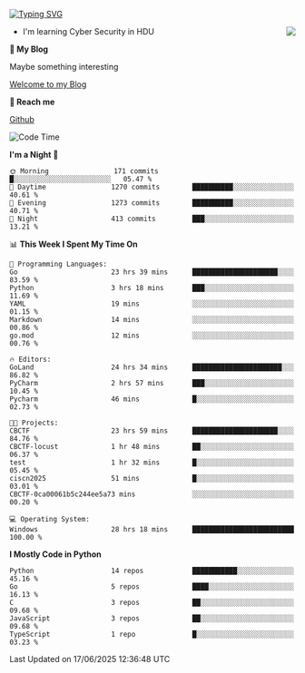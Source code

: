 [![Typing SVG](https://readme-typing-svg.herokuapp.com?font=Fira+Code&pause=1000&random=false&width=450&height=60&lines=Hello+%F0%9F%91%8B%F0%9F%8F%BB;I'm+JBNRZ)](https://git.io/typing-svg)

<a href="#">
  <img align="right" src="https://github-readme-stats.vercel.app/api?username=JBNRZ&show_icons=true&bg_color=15,f2f7fd,E0EAFC" />
</a>

- I'm learning Cyber Security in HDU

 **🌱 My Blog**

Maybe something interesting

[Welcome to my Blog](https://jbnrz.com.cn/)

 **💬 Reach me** 

[Github](https://github.com/JBNRZ)


<!--START_SECTION:waka-->
![Code Time](http://img.shields.io/badge/Code%20Time-1%2C276%20hrs%2017%20mins-blue)

**I'm a Night 🦉** 

```text
🌞 Morning                171 commits         █░░░░░░░░░░░░░░░░░░░░░░░░   05.47 % 
🌆 Daytime                1270 commits        ██████████░░░░░░░░░░░░░░░   40.61 % 
🌃 Evening                1273 commits        ██████████░░░░░░░░░░░░░░░   40.71 % 
🌙 Night                  413 commits         ███░░░░░░░░░░░░░░░░░░░░░░   13.21 % 
```


📊 **This Week I Spent My Time On** 

```text
💬 Programming Languages: 
Go                       23 hrs 39 mins      █████████████████████░░░░   83.59 % 
Python                   3 hrs 18 mins       ███░░░░░░░░░░░░░░░░░░░░░░   11.69 % 
YAML                     19 mins             ░░░░░░░░░░░░░░░░░░░░░░░░░   01.15 % 
Markdown                 14 mins             ░░░░░░░░░░░░░░░░░░░░░░░░░   00.86 % 
go.mod                   12 mins             ░░░░░░░░░░░░░░░░░░░░░░░░░   00.76 % 

🔥 Editors: 
GoLand                   24 hrs 34 mins      ██████████████████████░░░   86.82 % 
PyCharm                  2 hrs 57 mins       ███░░░░░░░░░░░░░░░░░░░░░░   10.45 % 
Pycharm                  46 mins             █░░░░░░░░░░░░░░░░░░░░░░░░   02.73 % 

🐱‍💻 Projects: 
CBCTF                    23 hrs 59 mins      █████████████████████░░░░   84.76 % 
CBCTF-locust             1 hr 48 mins        ██░░░░░░░░░░░░░░░░░░░░░░░   06.37 % 
test                     1 hr 32 mins        █░░░░░░░░░░░░░░░░░░░░░░░░   05.45 % 
ciscn2025                51 mins             █░░░░░░░░░░░░░░░░░░░░░░░░   03.01 % 
CBCTF-0ca00061b5c244ee5a73 mins              ░░░░░░░░░░░░░░░░░░░░░░░░░   00.20 % 

💻 Operating System: 
Windows                  28 hrs 18 mins      █████████████████████████   100.00 % 
```

**I Mostly Code in Python** 

```text
Python                   14 repos            ███████████░░░░░░░░░░░░░░   45.16 % 
Go                       5 repos             ████░░░░░░░░░░░░░░░░░░░░░   16.13 % 
C                        3 repos             ██░░░░░░░░░░░░░░░░░░░░░░░   09.68 % 
JavaScript               3 repos             ██░░░░░░░░░░░░░░░░░░░░░░░   09.68 % 
TypeScript               1 repo              █░░░░░░░░░░░░░░░░░░░░░░░░   03.23 % 
```




 Last Updated on 17/06/2025 12:36:48 UTC
<!--END_SECTION:waka-->
